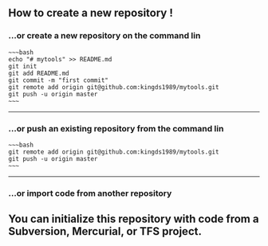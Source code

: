 ## How to create a new repository !  

### ...or create a new repository on the command lin  
	~~~bash
	echo "# mytools" >> README.md  
	git init  
	git add README.md  
	git commit -m "first commit"  
	git remote add origin git@github.com:kingds1989/mytools.git  
	git push -u origin master  
	~~~
---


### ...or push an existing repository from the command lin  
	~~~bash
	git remote add origin git@github.com:kingds1989/mytools.git  
	git push -u origin master  
	~~~
---


### ...or import code from another repository  
You can initialize this repository with code from a Subversion, Mercurial, or TFS project.  
---
